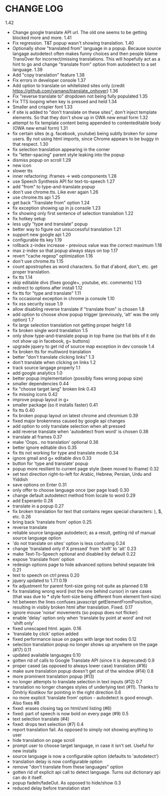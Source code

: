 # CHANGE LOG

1.42
  - Change google translate API url. The old one seems to be getting blocked more and more.
1.41
  - Fix regression. T&T popup wasn't showing translation.
1.40
  - Optionally show "translated from" language in a popup. Because source langage autodetect often makes funny choices and then people blame TransOver for incorrect/missing translations. This will hopefully act as a hint to go and change "translate from" option from autodetect to a set language.
1.39
  - Add "copy translation" feature
1.38
  - Fix errors in developer console
1.37
  - Add option to translate on whitelisted sites only (credit https://github.com/yamanq/translate_onhover)
1.36
  - Fix "reverse translate to" dropdown not being fully populated
1.35
  - Fix TTS looping when key is pressed and held
1.34
  - Smaller and crispier font
1.33
  - if site is added to "don't translate on these sites", don't inject template elements. So that they don't show up in OWA new email form
1.32
  - attempt to fix template content being appended to contenteditable body (OWA new email form)
1.31
  - fix certain sites (e.g. facebook, youtube) being subtly broken for _some_ users. By not using html imports, since Chrome appears to be buggy in that respect.
1.30
  - fix selection translation appearing in the corner
  - fix "letter-spacing" parent style leaking into the popup
  - dismiss popup on scroll
1.29
  - new icon
  - slower tts
  - inner refactoring: iframes -> web components
1.28
  - use Speech Synthesis API for text-to-speech
1.27
  - add "from" to type-and-translate popup
  - don't use chrome.tts. Like ever again
1.26
  - use chrome.tts api
1.25
  - get back "Translate from" option
1.24
  - fix exception showing up in js console
1.23
  - fix showing only first sentence of selection translation
1.22
  - fix hotkey setup
  - less ugly "type and translate" popup
  - better way to figure out unsuccessful translation
1.21
  - support new google api
1.20
  - configurable tts key
1.19
  - rollback z-index increase - previous value was the correct maximum
1.18
  - max z-index so that popup always stays on top
1.17
  - revert "cache regexp" optimization
1.16
  - don't use chrome.tts
1.15
  - count apostrophes as word characters. So that d'abord, don't, etc. get proper translation.
  - fix tts
1.14
  - skip editable divs (fixes google+, youtube, etc. comments)
1.13
  - redirect to options after install
1.12
  - fix tts for "type and translate"
1.11
  - fix occasional exception in chrome js console
1.10
  - fix xss security issue
1.9
  - allow disabling reverse translate if "translate from" is chosen
1.8
  - add option to choose show popup trigger (previously, 'alt' was the only option)
1.7
  - fix large selection translation not getting proper height
1.6
  - fix broken single word translation
1.5
  - only show type-and-translate popup in top frame (so that bits of it do not show up in facebook, g+ buttons)
  - upgrade jquery to get rid of source map exception in dev console
1.4
  - fix broken tts for multiword translation
  - better "don't translate clicking links"
1.3
  - don't translate when clicking on links
1.2
  - track source langage properly
1.1
  - add google analytics
1.0
  - better popup implementation (possibly fixes wrong popup size)
  - smaller dependencies
0.44
  - fix "choose target lang" broken link
0.43
  - fix missing icons
0.42
  - improve popup layout in g+
  - smaller package (so it installs faster)
0.41
  - fix tts
0.40
  - fix broken popup layout on latest chrome and chromium
0.39
  - fixed major brokenness caused by google api changes
  - add option to only translate selection when alt pressed
  - add reverse translate when 'autodetect from word' is chosen
0.38
  - translate all frames
0.37
  - make 'Oops.. no translation' optional
0.36
  - better ignore editable divs
0.35
  - fix tts not working for type and translate mode
0.34
  - ignore gmail and g+ editable divs
0.33
  - button for 'type and translate' popup
  - popup more resilient to current page style (been moved to iframe)
0.32
  - set text direction right-to-left for Arabic, Hebrew, Persian, Urdu and Yiddish
  - save options on Enter
0.31
  - only offer to choose language once (per page load)
0.30
  - change default autodetect method from locale to word
0.29
  - add Esperanto
0.28
  - translate in a popup
0.27
  - fix broken translation for text that contains regex special characters: ), $, etc.
0.26
  - bring back 'translate from' option
0.25
  - reverse translate
  - reliable source language autodetect; as a result, getting rid of manual source language option
  - 'do not translate on sites' option is less confusing
0.24
  - change 'translated only if X pressed' from 'shift' to 'alt'
0.23
  - make Text-To-Speech optional and disabled by default
0.22
  - expose 'translate from' option
  - redesign options page to hide advanced options behind separate link
0.21
  - text to speech on ctrl press
0.20
  - jquery updated to 1.7.1
0.19
  - fix adjustment for parent font-size going not quite as planned
0.18
  - fix translating wrong word (not the one behind cursor) in rare cases (that was due to * style font-size being different from element font-size)
  - hit between the lines confuses javascript getElementFromPosisition, resulting in visibly broken html after translation. Fixed.
0.17
  - ignore mouse 'noise' movements (so popup does not flicker)
  - enable 'delay' option only when 'translate by point at word' and not 'shift only'
  - fixed unescaped html. again.
0.16
  - 'translate by click' option added
  - fixed performance issue on pages with large text nodes
0.12
  - selection translation popup no longer shows up anywhere on the page (#17)
0.11
  - updated available languages
0.10
  - gotten rid of calls to Google Translate API (since it is deprecated)
0.9
  - proper cased (as opposed to always lower case) translation (#16)
  - make sure translation popup doesn't get out of the window (#14)
0.8
  - more prominent translation popup (#13)
  - no longer attempts to translate selection in text inputs (#12)
0.7
  - translation no longer changes styles of underlying text (#11). Thanks to Dmitriy Kostikov for pointing in the right direction
0.6
  - no more explicit 'translate from' option - autodetect is good enough. Also fixes #8
  - fixed: erases closing tag on html/xml listing (#6)
  - fixed: part of speech is now bold on every page (#9)
0.5
  - text selection translate (#4)
  - fixed: drops text selection (#7)
0.4
  - report translation fail. As opposed to simply not showing anything to user
  - hide translation on page scroll
  - prompt user to choose target language, in case it isn't set. Useful for new installs
  - source language is now a configurable option (defaults to 'autodetect')
  - translation delay is now configurable option
  - remove "don't translate from these languages" option
  - gotten rid of explicit api call to detect language. Turns out dictionary api can do it itself.
  - popup fadeIn/fadeOut. As opposed to hide/show
0.3
  - reduced delay before translation start
